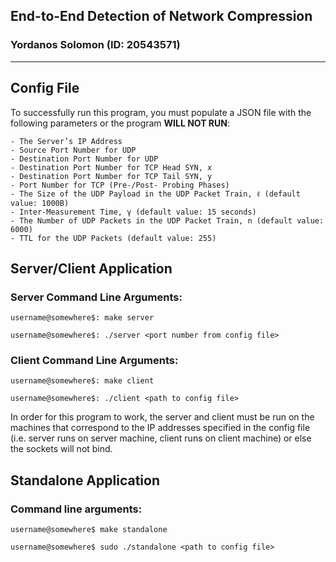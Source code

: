## End-to-End Detection of Network Compression 
### Yordanos Solomon (ID: 20543571)
---
## Config File
To successfully run this program, you must populate a JSON file with the following parameters or the program **WILL NOT RUN**:

```
- The Server’s IP Address
- Source Port Number for UDP
- Destination Port Number for UDP
- Destination Port Number for TCP Head SYN, x
- Destination Port Number for TCP Tail SYN, y
- Port Number for TCP (Pre-/Post- Probing Phases)
- The Size of the UDP Payload in the UDP Packet Train, ℓ (default value: 1000B)
- Inter-Measurement Time, γ (default value: 15 seconds)
- The Number of UDP Packets in the UDP Packet Train, n (default value: 6000)
- TTL for the UDP Packets (default value: 255)
```

## Server/Client Application
### Server Command Line Arguments:
```
username@somewhere$: make server

username@somewhere$: ./server <port number from config file>
```

### Client Command Line Arguments:
```
username@somewhere$: make client

username@somewhere$: ./client <path to config file>
```

In order for this program to work, the server and client must be run on the machines that correspond to the IP addresses specified in the config file (i.e. server runs on server machine, client runs on client machine) or else the sockets will not bind.

## Standalone Application
### Command line arguments:
```
username@somewhere$ make standalone

username@somewhere$ sudo ./standalone <path to config file>
```

